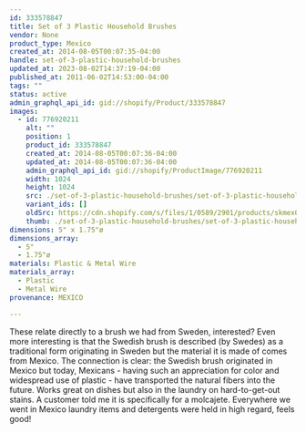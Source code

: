 ```yaml
---
id: 333578847
title: Set of 3 Plastic Household Brushes
vendor: None
product_type: Mexico
created_at: 2014-08-05T00:07:35-04:00
handle: set-of-3-plastic-household-brushes
updated_at: 2023-08-02T14:37:19-04:00
published_at: 2011-06-02T14:53:00-04:00
tags: ""
status: active
admin_graphql_api_id: gid://shopify/Product/333578847
images:
  - id: 776920211
    alt: ""
    position: 1
    product_id: 333578847
    created_at: 2014-08-05T00:07:36-04:00
    updated_at: 2014-08-05T00:07:36-04:00
    admin_graphql_api_id: gid://shopify/ProductImage/776920211
    width: 1024
    height: 1024
    src: ./set-of-3-plastic-household-brushes/set-of-3-plastic-household-brushes__0.jpg
    variant_ids: []
    oldSrc: https://cdn.shopify.com/s/files/1/0589/2901/products/skmex0045.tif.jpeg?v=1407211656
    thumb: ./set-of-3-plastic-household-brushes/set-of-3-plastic-household-brushes__0-thumb.jpg
dimensions: 5" x 1.75"ø
dimensions_array:
  - 5"
  - 1.75"ø
materials: Plastic & Metal Wire
materials_array:
  - Plastic
  - Metal Wire
provenance: MEXICO

---
```


These relate directly to a brush we had from Sweden, interested? Even more interesting is that the Swedish brush is described (by Swedes) as a traditional form originating in Sweden but the material it is made of comes from Mexico. The connection is clear: the Swedish brush originated in Mexico but today, Mexicans - having such an appreciation for color and widespread use of plastic - have transported the natural fibers into the future. Works great on dishes but also in the laundry on hard-to-get-out stains. A customer told me it is specifically for a molcajete. Everywhere we went in Mexico laundry items and detergents were held in high regard, feels good!